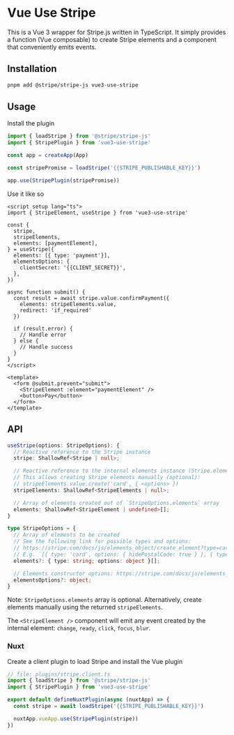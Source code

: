 # Vue Use Stripe

This is a Vue 3 wrapper for Stripe.js written in TypeScript. It simply provides a function (Vue composable) to create Stripe elements and a component that conveniently emits events.

## Installation

```bash
pnpm add @stripe/stripe-js vue3-use-stripe
```

## Usage

Install the plugin

```ts
import { loadStripe } from '@stripe/stripe-js'
import { StripePlugin } from 'vue3-use-stripe'

const app = createApp(App)

const stripePromise = loadStripe('{{STRIPE_PUBLISHABLE_KEY}}')

app.use(StripePlugin(stripePromise))
```

Use it like so

```vue
<script setup lang="ts">
import { StripeElement, useStripe } from 'vue3-use-stripe'

const {
  stripe,
  stripeElements,
  elements: [paymentElement],
} = useStripe({
  elements: [{ type: 'payment'}],
  elementsOptions: {
    clientSecret: '{{CLIENT_SECRET}}',
  },
})

async function submit() {
  const result = await stripe.value.confirmPayment({
    elements: stripeElements.value,
    redirect: 'if_required'
  })

  if (result.error) {
    // Handle error
  } else {
    // Handle success
  }
}
</script>

<template>
  <form @submit.prevent="submit">
    <StripeElement :element="paymentElement" />
    <button>Pay</button>
  </form>
</template>
```

## API

```ts
useStripe(options: StripeOptions): {
  // Reactive reference to the Stripe instance
  stripe: ShallowRef<Stripe | null>;

  // Reactive reference to the internal elements instance (Stripe.elements(...)).
  // This allows creating Stripe elements manually (optional):
  // stripeElements.value.create('card', { <options> })
  stripeElements: ShallowRef<StripeElements | null>;

  // Array of elements created out of `StripeOptions.elements` array
  elements: ShallowRef<StripeElement | undefined>[];
}

type StripeOptions = {
  // Array of elements to be created
  // See the following link for possible types and options:
  // https://stripe.com/docs/js/elements_object/create_element?type=card
  // E.g. `[{ type: 'card', options: { hidePostalCode: true } }, { type: 'fpxBank' }, ...]
  elements?: { type: string; options: object }[];

  // Elements constructor options: https://stripe.com/docs/js/elements_object/create
  elementsOptions?: object;
}
```

Note: `StripeOptions.elements` array is optional. Alternatively, create elements manually using the returned `stripeElements`.

The `<StripeElement />` component will emit any event created by the internal element: `change`, `ready`, `click`, `focus`, `blur`.

### Nuxt

Create a client plugin to load Stripe and install the Vue plugin

```ts
// file: plugins/stripe.client.ts
import { loadStripe } from '@stripe/stripe-js'
import { StripePlugin } from 'vue3-use-stripe'

export default defineNuxtPlugin(async (nuxtApp) => {
  const stripe = await loadStripe('{{STRIPE_PUBLISHABLE_KEY}}')

  nuxtApp.vueApp.use(StripePlugin(stripe))
})
```
